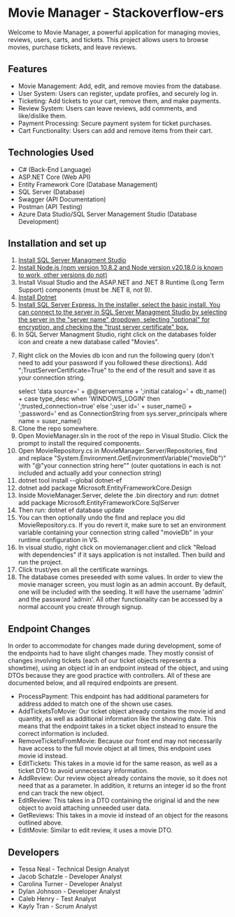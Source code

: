 <h1>Movie Manager - Stackoverflow-ers</h1>

<p>Welcome to Movie Manager, a powerful application for managing movies, reviews, users, carts, and tickets. This project allows users to browse movies, purchase tickets, and leave reviews.</p>

<h2>Features</h2>

<ul>
  <li>Movie Management: Add, edit, and remove movies from the database.</li>
  <li>User System: Users can register, update profiles, and securely log in.</li>
  <li>Ticketing: Add tickets to your cart, remove them, and make payments.</li>
  <li>Review System: Users can leave reviews, add comments, and like/dislike them.</li>
  <li>Payment Processing: Secure payment system for ticket purchases.</li>
  <li>Cart Functionality: Users can add and remove items from their cart.</li>
</ul>

<h2>Technologies Used</h2>

<ul>
  <li>C# (Back-End Language)</li>
  <li>ASP.NET Core (Web API)</li>
  <li>Entity Framework Core (Database Management)</li>
  <li>SQL Server (Database)</li>
  <li>Swagger (API Documentation)</li>
  <li>Postman (API Testing)</li>
  <li>Azure Data Studio/SQL Server Management Studio (Database Development)</li>
</ul>

<h2>Installation and set up</h3>
<ol>
  <li><a href="https://learn.microsoft.com/en-us/sql/ssms/download-sql-server-management-studio-ssms?view=sql-server-ver16">Install SQL Server Managment Studio</a></li>
  <li><a href="https://nodejs.org/en">Install Node.js (npm version 10.8.2  and Node version v20.18.0 is known to work, other versions do not)</a></li>
  <li>Install Visual Studio and the ASAP.NET and .NET 8 Runtime (Long Term Support) components (must be .NET 8, not 9).</li>
  <li><a href="https://dotnet.microsoft.com/en-us/download">Install Dotnet</a></li>
  <li><a href="https://www.microsoft.com/en-us/sql-server/sql-server-downloads">Install SQL Server Express. In the installer, select the basic install. You can connect to the server in SQL Server Managment Studio by selecting the server in the "server name" dropdown, selecting "optional" for encryption, and checking the "trust server certificate" box.</a></li>
  <li>In SQL Server Managment Studio, right click on the databases folder icon and create a new database called "Movies".</li>
  <li><p>Right click on the Movies db icon and run the following query (don't need to add your password if you followed these directions). Add ";TrustServerCertificate=True" to the end of the result and save it as your connection string.</p>
   select
    'data source=' + @@servername +
    ';initial catalog=' + db_name() +
    case type_desc
        when 'WINDOWS_LOGIN' 
            then ';trusted_connection=true'
        else
            ';user id=' + suser_name() + ';password='
    end
    as ConnectionString
from sys.server_principals
where name = suser_name()</li> 
  <li>Clone the repo somewhere.</li>
  <li>Open MovieManager.sln in the root of the repo in Visual Studio. Click the prompt to install the required components.</li>
  <li>Open MovieRepository.cs in MovieManager.Server/Repositories, find and replace "System.Environment.GetEnvironmentVariable("movieDb")" with "@"your connection string here"" (outer quotations in each is not included and actually add your connection string)</li>
  <li>dotnet tool install --global dotnet-ef</li>
  <li>dotnet add package Microsoft.EntityFrameworkCore.Design</li>
  <li>Inside MovieManager.Server, delete the .bin directory and run: dotnet add package Microsoft.EntityFrameworkCore.SqlServer</li>
  <li>Then run: dotnet ef database update</li>
  <li>You can then optionally undo the find and replace you did MovieRepository.cs. If you do revert it, make sure to set an environment variable containing your connection string called "movieDb" in your runtime configuration in VS.</li>
  <li>In visual studio, right click on moviemanager.client and click "Reload with dependencies" if it says application is not installed. Then build and run the project.</li>
  <li>Click trust/yes on all the certificate warnings.</li>
  <li>The database comes preseeded with some values. In order to view the movie manager screen, you must login as an admin account. By default, one will be included with the seeding. It will have the username 'admin' and the password 'admin'. All other functionality can be accessed by a normal account you create through signup.</li>
</ol>

<h2>Endpoint Changes</h2>
<p>In order to accommodate for changes made during development, some of the endpoints had to have slight changes made. They mostly consist of changes involving tickets (each of our ticket objects represents a showtime), using an object id in an endpoint instead of the object, and using DTOs because they are good practice with controllers. All of these are documented below, and all required endpoints are present.</p>
<ul>
  <li>ProcessPayment: This endpoint has had additional parameters for address added to match one of the shown use cases.</li>
  <li>AddTicketsToMovie: Our ticket object already contains the movie id and quantity, as well as additional information like the showing date. This means that the endpoint takes in a ticket object instead to ensure the correct information is included.</li>
  <li>RemoveTicketsFromMovie: Because our front end may not necessarily have access to the full movie object at all times, this endpoint uses movie id instead.</li>
  <li>EditTickets: This takes in a movie id for the same reason, as well as a ticket DTO to avoid unnecessary information.</li>
  <li>AddReview: Our review object already contains the movie, so it does not need that as a parameter.  In addition, it returns an integer id so the front end can track the new object.</li>
  <li>EditReview: This takes in a DTO containing the original id and the new object to avoid attaching unneeded user data.</li>
  <li>GetReviews: This takes in a movie id instead of an object for the reasons outlined above.</li>
  <li>EditMovie: Similar to edit review, it uses a movie DTO.</li>
</ul>

<h2>Developers</h2>

<ul>
  <li>Tessa Neal - Technical Design Analyst</li>
  <li>Jacob Schatzle - Developer Analyst</li>
  <li>Carolina Turner - Developer Analyst</li>
  <li>Dylan Johnson - Developer Analyst</li>
  <li>Caleb Henry - Test Analyst</li>
  <li>Kayly Tran - Scrum Analyst</li>
</ul>

